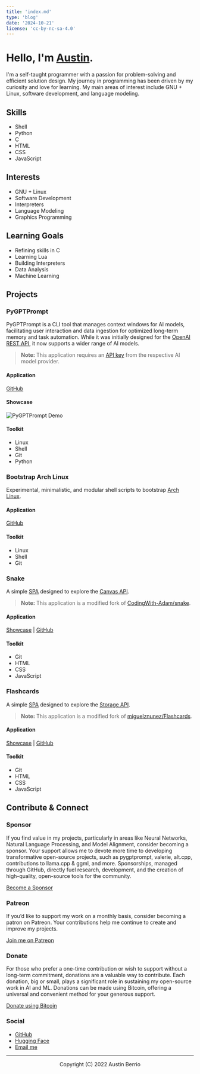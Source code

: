 ```yaml
---
title: 'index.md'
type: 'blog'
date: '2024-10-21'
license: 'cc-by-nc-sa-4.0'
---
```


# Hello, I'm [Austin](#highlight).
I'm a self-taught programmer with a passion for problem-solving and efficient solution design. My journey in programming has been driven by my curiosity and love for learning. My main areas of interest include GNU + Linux, software development, and language modeling.

## Skills
- Shell
- Python
- C
- HTML
- CSS
- JavaScript

## Interests
- GNU + Linux
- Software Development
- Interpreters
- Language Modeling
- Graphics Programming

## Learning Goals
- Refining skills in C
- Learning Lua
- Building Interpreters
- Data Analysis
- Machine Learning

## Projects

### PyGPTPrompt
PyGPTPrompt is a CLI tool that manages context windows for AI models, facilitating user interaction and data ingestion for optimized long-term memory and task automation. While it was initially designed for the [OpenAI REST API](https://platform.openai.com/docs/introduction), it now supports a wider range of AI models.

> **Note:** This application requires an [API key](https://platform.openai.com/account/api-keys) from the respective AI model provider.

#### Application
[GitHub](https://github.com/teleprint-me/py.gpt.prompt)

#### Showcase
![PyGPTPrompt Demo](/static/videos/gpt-3.5-turbo-mobile.gif)

#### Toolkit
- Linux
- Shell
- Git
- Python

### Bootstrap Arch Linux
Experimental, minimalistic, and modular shell scripts to bootstrap [Arch Linux](https://archlinux.org).

#### Application
[GitHub](https://github.com/teleprint-me/bootstrap-arch-linux)

#### Toolkit
- Linux
- Shell
- Git

### Snake
A simple [SPA](https://developer.mozilla.org/en-US/docs/Glossary/SPA) designed to explore the [Canvas API](https://developer.mozilla.org/en-US/docs/Web/API/Canvas_API). 

> **Note:** This application is a modified fork of [CodingWith-Adam/snake](https://github.com/CodingWith-Adam/snake).

#### Application
[Showcase](/snake/index.html) | [GitHub](https://github.com/teleprint-me/snake)

#### Toolkit
- Git
- HTML
- CSS
- JavaScript

### Flashcards
A simple [SPA](https://developer.mozilla.org/en-US/docs/Glossary/SPA) designed to explore the [Storage API](https://developer.mozilla.org/en-US/docs/Web/API/Storage).

> **Note:** This application is a modified fork of [miguelznunez/Flashcards](https://github.com/miguelznunez/Flashcards).

#### Application
[Showcase](/flashcards/index.html) | [GitHub](https://github.com/teleprint-me/flashcards)

#### Toolkit
- Git
- HTML
- CSS
- JavaScript

## Contribute & Connect

### Sponsor
If you find value in my projects, particularly in areas like Neural Networks, Natural Language Processing, and Model Alignment, consider becoming a sponsor. Your support allows me to devote more time to developing transformative open-source projects, such as pygptprompt, valerie, alt.cpp, contributions to llama.cpp & ggml, and more. Sponsorships, managed through GitHub, directly fuel research, development, and the creation of high-quality, open-source tools for the community.

[Become a Sponsor](https://github.com/sponsors/teleprint-me?o=esb "Sponsor teleprint-me")

### Patreon
If you’d like to support my work on a monthly basis, consider becoming a patron on Patreon. Your contributions help me continue to create and improve my projects.

[Join me on Patreon](https://www.patreon.com/teleprint_me)

### Donate
For those who prefer a one-time contribution or wish to support without a long-term commitment, donations are a valuable way to contribute. Each donation, big or small, plays a significant role in sustaining my open-source work in AI and ML. Donations can be made using Bitcoin, offering a universal and convenient method for your generous support.

[Donate using Bitcoin](https://blockstream.info/address/3Di3Dq9i812VBQEJnbowyrcuNwzPwTNRf1 "Donate using Bitcoin")

### Social
- [GitHub](https://github.com/teleprint-me)
- [Hugging Face](https://huggingface.co/teleprint-me)
- [Email me](mailto:aberrio@teleprint.me)

---

<p align="center">Copyright (C) 2022 Austin Berrio</p>
